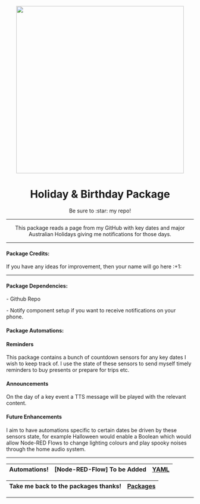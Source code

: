 <p align="center">
  <img src="https://github.com/JamesMcCarthy79/Home-Assistant-Config/blob/master/HA%20Pics/Holiday.jpg" width="450"/>
</p>
<h1 align="center">Holiday & Birthday Package</h1>
<p align="center">Be sure to :star: my repo!</p>
<hr *** </hr>
<p align="center">This package reads a page from my GitHub with key dates and major Australian Holidays giving me notifications for those days.</p>
<hr --- </hr> 

<h4 align="left">Package Credits:</h4>
<p align="left">If you have any ideas for improvement, then your name will go here :+1:</br>

<hr --- </hr>

<h4 align="left">Package Dependencies:</h4>
<p align="left">- Github Repo</br>
<p align="left">- Notify component setup if you want to receive notifications on your phone.</br>

<h4 align="left">Package Automations:</h4>
<h4 align="left">Reminders</h4>

This package contains a bunch of countdown sensors for any key dates I wish to keep track of. I use the state of these sensors to send myself timely reminders to buy presents or prepare for trips etc.

<h4 align="left">Announcements</h4>

On the day of a key event a TTS message will be played with the relevant content.

<h4 align="left">Future Enhancements</h4>

I aim to have automations specific to certain dates be driven by these sensors state, for example Halloween would enable a Boolean which would allow Node-RED Flows to change lighting colours and play spooky noises through the home audio system.

<hr --- </hr>

| Automations! | [Node-RED-Flow] To be Added | [YAML](https://github.com/JamesMcCarthy79/Home-Assistant-Config/blob/master/config/packages/holiday_birthday/holiday_birthday.yaml) |
| --- | --- | --- |

| Take me back to the packages thanks!| [Packages](https://github.com/JamesMcCarthy79/Home-Assistant-Config/tree/master/config/packages) | 
| --- | --- |

<hr --- </hr>
